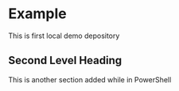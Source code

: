 # Example

This is first local demo depository

## Second Level Heading

This is another section added while in PowerShell
